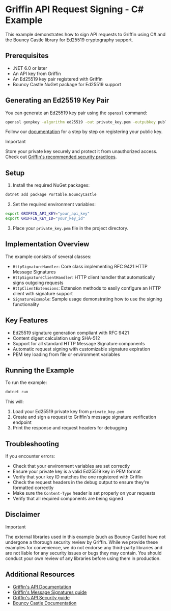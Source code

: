 # Griffin API Request Signing - C# Example

This example demonstrates how to sign API requests to Griffin using C# and the Bouncy Castle library for Ed25519 cryptography support.

## Prerequisites

- .NET 6.0 or later
- An API key from Griffin
- An Ed25519 key pair registered with Griffin
- Bouncy Castle NuGet package for Ed25519 support

## Generating an Ed25519 Key Pair

You can generate an Ed25519 key pair using the `openssl` command:

```bash
openssl genpkey -algorithm ed25519 -out private_key.pem -outpubkey public_key.pem
```

Follow our [documentation](https://docs.griffin.com/docs/guides/how-to-create-message-signatures/) for a step by step on registering your public key.

> [!IMPORTANT]  
> Store your private key securely and protect it from unauthorized access.
> Check out [Griffin's recommended security practices](https://docs.griffin.com/docs/introduction/api-security-overview/index.html#recommended-security-practices).

## Setup

1. Install the required NuGet packages:

```bash
dotnet add package Portable.BouncyCastle
```

2. Set the required environment variables:

```bash
export GRIFFIN_API_KEY="your_api_key"
export GRIFFIN_KEY_ID="your_key_id"
```

3. Place your `private_key.pem` file in the project directory.

## Implementation Overview

The example consists of several classes:

- `HttpSignatureHandler`: Core class implementing RFC 9421 HTTP Message Signatures
- `HttpSignatureClientHandler`: HTTP client handler that automatically signs outgoing requests
- `HttpClientExtensions`: Extension methods to easily configure an HTTP client with signature support
- `SignatureExample`: Sample usage demonstrating how to use the signing functionality

## Key Features

- Ed25519 signature generation compliant with RFC 9421
- Content digest calculation using SHA-512
- Support for all standard HTTP Message Signature components
- Automatic request signing with customizable signature expiration
- PEM key loading from file or environment variables

## Running the Example

To run the example:

```bash
dotnet run
```

This will:
1. Load your Ed25519 private key from `private_key.pem`
2. Create and sign a request to Griffin's message signature verification endpoint
3. Print the response and request headers for debugging

## Troubleshooting

If you encounter errors:

- Check that your environment variables are set correctly
- Ensure your private key is a valid Ed25519 key in PEM format
- Verify that your key ID matches the one registered with Griffin
- Check the request headers in the debug output to ensure they're formatted correctly
- Make sure the `Content-Type` header is set properly on your requests
- Verify that all required components are being signed

## Disclaimer

> [!IMPORTANT]
> The external libraries used in this example (such as Bouncy Castle) have not undergone a thorough security review by Griffin. While we provide these examples for convenience, we do not endorse any third-party libraries and are not liable for any security issues or bugs they may contain. You should conduct your own review of any libraries before using them in production.

## Additional Resources

- [Griffin's API Documentation](https://docs.griffin.com/docs/introduction/get-started-with-the-api)
- [Griffin's Message Signatures guide](https://docs.griffin.com/docs/guides/how-to-create-message-signatures)
- [Griffin's API Security guide](https://docs.griffin.com/docs/introduction/api-security-overview)
- [Bouncy Castle Documentation](https://www.bouncycastle.org/csharp/index.html)